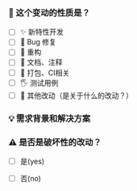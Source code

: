   <!--
  请在右侧部分选择受理人为 **XiaoLFeng**，并填写进入相对应的标签。
  标题要求
  - 若您之前发布了 Issue 或者为了修复 Issue 而提交了合并请求，请在标题中填写对应的 Issue 编号，例如：[#1] 修复用户登陆功能
  - 若您未提交 Issue 或者为了新功能而提交了合并请求，请在标题中填写新功能的内容，例如：
  - [feat] 完成用户登陆功能
  - [fix] 修复用户登陆功能
  另外：请在下方填写新功能 Pull Request 的内容，方便开发者快速了解 Pull Request 的内容。
  -->

### 🤔 这个变动的性质是？

- [ ] ✨ 新特性开发
- [ ] 🐞 Bug 修复
- [ ] 🦢 重构
- [ ] 📝 文档、注释
- [ ] 🚀 打包、CI相关
- [ ] 🖐️ 测试用例
- [ ] 📘 其他改动（是关于什么的改动？）
  
### 💡 需求背景和解决方案

  <!--
  尽量描述清楚提交的代码实现了什么功能，可以从以下几个方面去描述：
  
  1. 要解决的具体问题是？（禅道链接或者原型链接等）
  2. 解决方案是？
  3. 涉及UI/交互变动需要有截图或 GIF。（改动前是什么样的，改动后是什么样的）
  -->

### ⚠️ 是否是破坏性的改动？

- [ ] 是(yes)
- [ ] 否(no)

  <!--
  如果是，请描述一下对现有功能具体做了哪些大的改动。
  -->